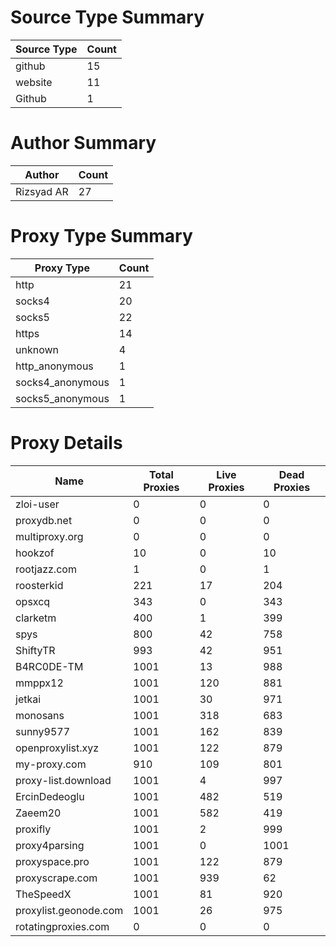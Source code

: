 # Source Type Summary

| Source Type | Count |
|-------------|-------|
| github | 15 |
| website | 11 |
| Github | 1 |


# Author Summary

| Author | Count |
|--------|-------|
| Rizsyad AR | 27 |


# Proxy Type Summary

| Proxy Type | Count |
|------------|-------|
| http | 21 |
| socks4 | 20 |
| socks5 | 22 |
| https | 14 |
| unknown | 4 |
| http_anonymous | 1 |
| socks4_anonymous | 1 |
| socks5_anonymous | 1 |


# Proxy Details

| Name | Total Proxies | Live Proxies | Dead Proxies |
|------|---------------|--------------|---------------|
| zloi-user | 0 | 0 | 0 |
| proxydb.net | 0 | 0 | 0 |
| multiproxy.org | 0 | 0 | 0 |
| hookzof | 10 | 0 | 10 |
| rootjazz.com | 1 | 0 | 1 |
| roosterkid | 221 | 17 | 204 |
| opsxcq | 343 | 0 | 343 |
| clarketm | 400 | 1 | 399 |
| spys | 800 | 42 | 758 |
| ShiftyTR | 993 | 42 | 951 |
| B4RC0DE-TM | 1001 | 13 | 988 |
| mmppx12 | 1001 | 120 | 881 |
| jetkai | 1001 | 30 | 971 |
| monosans | 1001 | 318 | 683 |
| sunny9577 | 1001 | 162 | 839 |
| openproxylist.xyz | 1001 | 122 | 879 |
| my-proxy.com | 910 | 109 | 801 |
| proxy-list.download | 1001 | 4 | 997 |
| ErcinDedeoglu | 1001 | 482 | 519 |
| Zaeem20 | 1001 | 582 | 419 |
| proxifly | 1001 | 2 | 999 |
| proxy4parsing | 1001 | 0 | 1001 |
| proxyspace.pro | 1001 | 122 | 879 |
| proxyscrape.com | 1001 | 939 | 62 |
| TheSpeedX | 1001 | 81 | 920 |
| proxylist.geonode.com | 1001 | 26 | 975 |
| rotatingproxies.com | 0 | 0 | 0 |
